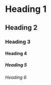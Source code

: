 <h1>Heading 1</h1>
<h2>Heading 2</h2>
<h3>Heading 3</h3>
<h4>Heading 4</h4>
<h5>Heading 5</h5>
<h6>Heading 6</h6>
<script
  src='https://cdn.jotfor.ms/agent/embedjs/0197c4c5671d7ee9992e379de613b12fb78b/embed.js?skipWelcome=1&maximizable=1'>
</script>
